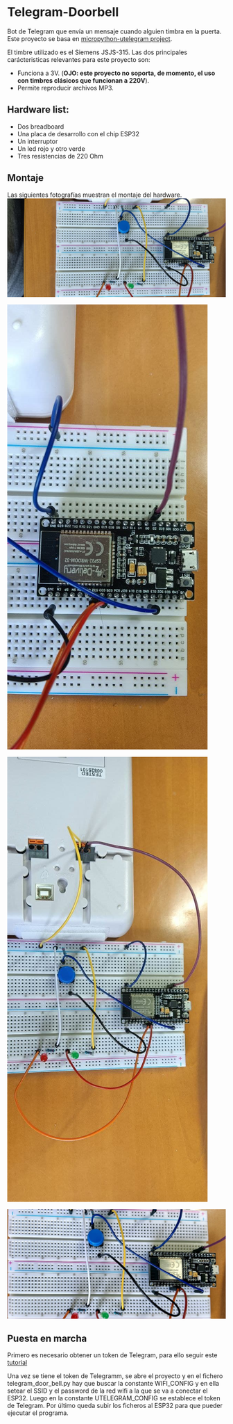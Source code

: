 # Telegram-Doorbell
Bot de Telegram que envía un mensaje cuando alguien timbra en la puerta. Este proyecto se basa en [micropython-utelegram project](https://github.com/jordiprats/micropython-utelegram). 

El timbre utilizado es el Siemens JSJS-315. Las dos principales carácteristicas relevantes para este proyecto son: 
* Funciona a 3V. (**OJO: este proyecto no soporta, de momento, el uso con timbres clásicos que funcionan a 220V**).
* Permite reproducir archivos MP3. 

## Hardware list:
* Dos breadboard
* Una placa de desarrollo con el chip ESP32
* Un interruptor
* Un led rojo y otro verde
* Tres resistencias de 220 Ohm

## Montaje
Las siguientes fotografías muestran el montaje del hardware.
![Alt text](https://github.com/infdsc02/Telegram-Doorbell/blob/main/assemble%20images/img1.jpg?raw=true)

![Alt text](https://github.com/infdsc02/Telegram-Doorbell/blob/main/assemble%20images/img2.jpg?raw=true)

![Alt text](https://github.com/infdsc02/Telegram-Doorbell/blob/main/assemble%20images/img3.jpg?raw=true)

![Alt text](https://github.com/infdsc02/Telegram-Doorbell/blob/main/assemble%20images/img4.jpg?raw=true)



## Puesta en marcha
Primero es necesario obtener un token de Telegram, para ello seguir este [tutorial](https://blog.330ohms.com/2021/03/09/crea-tu-propio-bot-de-telegram-con-esp32/)

Una vez se tiene el token de Telegramm, se abre el proyecto y en el fichero telegram_door_bell.py hay que buscar la constante WIFI_CONFIG y en ella setear el SSID y el password de la red wifi a la que se va a conectar el ESP32. Luego en la constante UTELEGRAM_CONFIG se establece el token de Telegram. Por último queda subir los ficheros al ESP32 para que pueder ejecutar el programa.

